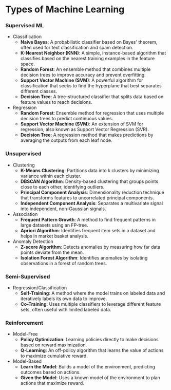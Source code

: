 # Types of Machine Learning

### Supervised ML
  * Classification
    * **Naive Bayes**: A probabilistic classifier based on Bayes' theorem, often used for text classification and spam detection.
    * **K-Nearest Neighbor (KNN)**: A simple, instance-based algorithm that classifies based on the nearest training examples in the feature space.
    * **Random Forest**: An ensemble method that combines multiple decision trees to improve accuracy and prevent overfitting.
    * **Support Vector Machine (SVM)**: A powerful algorithm for classification that seeks to find the hyperplane that best separates different classes.
    * **Decision Tree**: A tree-structured classifier that splits data based on feature values to reach decisions.
  * Regression
    * **Random Forest**: Ensemble method for regression that uses multiple decision trees to predict continuous values.
    * **Support Vector Machine (SVM)**: An extension of SVM for regression, also known as Support Vector Regression (SVR).
    * **Decision Tree**: A regression method that makes predictions by averaging the outputs from each leaf node.

### Unsupervised
  * Clustering
    * **K-Means Clustering**: Partitions data into k clusters by minimizing variance within each cluster.
    * **DBSCAN Algorithm**: Density-based clustering that groups points close to each other, identifying outliers.
    * **Principal Component Analysis**: Dimensionality reduction technique that transforms features to uncorrelated principal components.
    * **Independent Component Analysis**: Separates a multivariate signal into independent, non-Gaussian signals.
  * Association
    * **Frequent Pattern Growth**: A method to find frequent patterns in large datasets using an FP-tree.
    * **Apriori Algorithm**: Identifies frequent item sets in a dataset and helps in market basket analysis.
  * Anomaly Detection
    * **Z-score Algorithm**: Detects anomalies by measuring how far data points deviate from the mean.
    * **Isolation Forest Algorithm**: Identifies anomalies by isolating observations in a forest of random trees.

### Semi-Supervised
  * Regression/Classification
    * **Self-Training**: A method where the model trains on labeled data and iteratively labels its own data to improve.
    * **Co-Training**: Uses multiple classifiers to leverage different feature sets, often useful with limited labeled data.

### Reinforcement
  * Model-Free
    * **Policy Optimization**: Learning policies directly to make decisions based on reward maximization.
    * **Q-Learning**: An off-policy algorithm that learns the value of actions to maximize cumulative reward.
  * Model-Based
    * **Learn the Model**: Builds a model of the environment, predicting outcomes based on actions.
    * **Given the Model**: Uses a known model of the environment to plan actions that maximize reward.
